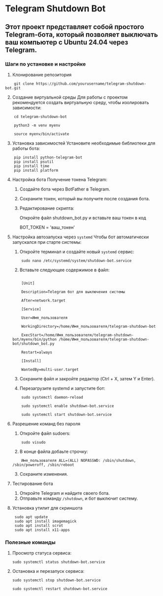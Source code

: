 # Telegram Shutdown Bot
## Этот проект представляет собой простого Telegram-бота, который позволяет выключать ваш компьютер с Ubuntu 24.04 через Telegram.

### Шаги по установке и настройке
1. Клонирование репозитория
```
    git clone https://github.com/yourusername/telegram-shutdown-bot.git
```

2. Создание виртуальной среды
    Для работы с проектом рекомендуется создать виртуальную среду, чтобы изолировать зависимости:
```
    cd telegram-shutdown-bot
    
    python3 -m venv myenv
    
    source myenv/bin/activate
```

3. Установка зависимостей
    Установите необходимые библиотеки для работы бота:
```
    pip install python-telegram-bot
    pip install psutil
    pip install time
    pip install platform
```

4. Настройка бота
    Получение токена Telegram:

    1. Создайте бота через BotFather в Telegram.
    2. Сохраните токен, который вы получите после создания бота.
    3. Редактирование скрипта:

        Откройте файл shutdown_bot.py и вставьте ваш токен в код

        BOT_TOKEN = 'ваш_токен'

5. Настройка автозапуска через ` systemd `
    Чтобы бот автоматически запускался при старте системы:
    1. Откройте терминал и создайте новый ` systemd ` сервис:
    ```
        sudo nano /etc/systemd/system/shutdown-bot.service
    ```

    2. Вставьте следующее содержимое в файл:
    ```
        
        [Unit]
        
        Description=Telegram бот для выключения системы
        
        After=network.target

        [Service]
        
        User=Имя_пользователя
        
        WorkingDirectory=/home/Имя_пользователя/telegram-shutdown-bot
        
        ExecStart=/home/Имя_пользователя/telegram-shutdown-bot/myenv/bin/python /home/Имя_пользователя/telegram-shutdown-bot/shutdown_bot.py
        
        Restart=always

        [Install]
        
        WantedBy=multi-user.target
    ```

    3. Сохраните файл и закройте редактор (Ctrl + X, затем Y и Enter).

    4. Перезагрузите systemd и запустите бот:
    ```
        sudo systemctl daemon-reload
        
        sudo systemctl enable shutdown-bot.service
        
        sudo systemctl start shutdown-bot.service
    ```

6. Разрешение команд без пароля
    
    1. Откройте файл sudoers:
    ```
        sudo visudo
    ```
    2. В конце файла добаьте строчку:
    ```
        Имя_пользователя ALL=(ALL) NOPASSWD: /sbin/shutdown, /sbin/poweroff, /sbin/reboot
    ```

    3. Сохраните изменения.
    
7. Тестирование бота
    1. Откройте Telegram и найдите своего бота.
    2. Отправьте команду ` /shutdown `, и бот выключит систему.

8. Установка утилит для скриншота
   ```
    sudo apt update
    sudo apt install imagemagick
    sudo apt install scrot
    sudo apt install x11-apps
    ```

### Полезные команды
1. Просмотр статуса сервиса:
    ```
    sudo systemctl status shutdown-bot.service
    ```
2. Остановка и перезапуск сервиса:
    ```
    sudo systemctl stop shutdown-bot.service
    
    sudo systemctl restart shutdown-bot.service
    ```
    